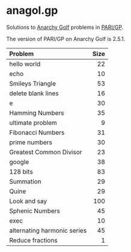 # anagol.gp

Solutions to [Anarchy Golf](http://golf.shinh.org) problems in [PARI/GP](https://pari.math.u-bordeaux.fr/).

The version of PARI/GP on Anarchy Golf is 2.5.1.

| Problem                     | Size |
| :-------------------------- | ---: |
| hello world                 |   22 |
| echo                        |   10 |
| Smileys Triangle            |   53 |
| delete blank lines          |   16 |
| e                           |   30 |
| Hamming Numbers             |   35 |
| ultimate problem            |    9 |
| Fibonacci Numbers           |   31 |
| prime numbers               |   30 |
| Greatest Common Divisor     |   23 |
| google                      |   38 |
| 128 bits                    |   83 |
| Summation                   |   29 |
| Quine                       |   29 |
| Look and say                |  100 |
| Sphenic Numbers             |   45 |
| exec                        |   10 |
| alternating harmonic series |   45 |
| Reduce fractions            |    1 |
